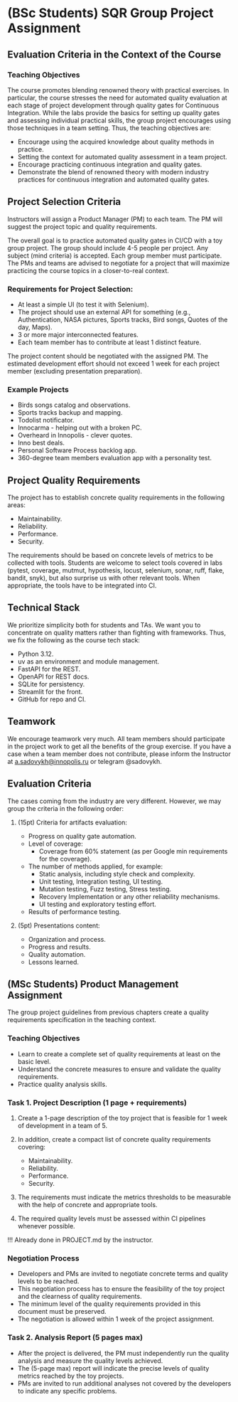 # (BSc Students) SQR Group Project Assignment

## Evaluation Criteria in the Context of the Course

### Teaching Objectives

The course promotes blending renowned theory with practical exercises. In particular, the course stresses the need for automated quality evaluation at each stage of project development through quality gates for Continuous Integration. While the labs provide the basics for setting up quality gates and assessing individual practical skills, the group project encourages using those techniques in a team setting. Thus, the teaching objectives are:

- Encourage using the acquired knowledge about quality methods in practice.
- Setting the context for automated quality assessment in a team project.
- Encourage practicing continuous integration and quality gates.
- Demonstrate the blend of renowned theory with modern industry practices for continuous integration and automated quality gates.

## Project Selection Criteria

Instructors will assign a Product Manager (PM) to each team. The PM will suggest the project topic and quality requirements.

The overall goal is to practice automated quality gates in CI/CD with a toy group project. The group should include 4-5 people per project. Any subject (mind criteria) is accepted. Each group member must participate. The PMs and teams are advised to negotiate for a project that will maximize practicing the course topics in a closer-to-real context.

### Requirements for Project Selection:

- At least a simple UI (to test it with Selenium).
- The project should use an external API for something (e.g., Authentication, NASA pictures, Sports tracks, Bird songs, Quotes of the day, Maps).
- 3 or more major interconnected features.
- Each team member has to contribute at least 1 distinct feature.

The project content should be negotiated with the assigned PM. The estimated development effort should not exceed 1 week for each project member (excluding presentation preparation).

### Example Projects

- Birds songs catalog and observations.
- Sports tracks backup and mapping.
- Todolist notificator.
- Innocarma - helping out with a broken PC.
- Overheard in Innopolis - clever quotes.
- Inno best deals.
- Personal Software Process backlog app.
- 360-degree team members evaluation app with a personality test.

## Project Quality Requirements

The project has to establish concrete quality requirements in the following areas:

- Maintainability.
- Reliability.
- Performance.
- Security.

The requirements should be based on concrete levels of metrics to be collected with tools. Students are welcome to select tools covered in labs (pytest, coverage, mutmut, hypothesis, locust, selenium, sonar, ruff, flake, bandit, snyk), but also surprise us with other relevant tools. When appropriate, the tools have to be integrated into CI.

## Technical Stack

We prioritize simplicity both for students and TAs. We want you to concentrate on quality matters rather than fighting with frameworks. Thus, we fix the following as the course tech stack:

- Python 3.12.
- uv as an environment and module management.
- FastAPI for the REST.
- OpenAPI for REST docs.
- SQLite for persistency.
- Streamlit for the front.
- GitHub for repo and CI.

## Teamwork

We encourage teamwork very much. All team members should participate in the project work to get all the benefits of the group exercise. If you have a case when a team member does not contribute, please inform the Instructor at a.sadovykh@innopolis.ru or telegram @sadovykh.

## Evaluation Criteria

The cases coming from the industry are very different. However, we may group the criteria in the following order:

1. (15pt) Criteria for artifacts evaluation:
   - Progress on quality gate automation.
   - Level of coverage:
     - Coverage from 60% statement (as per Google min requirements for the coverage).
   - The number of methods applied, for example:
     - Static analysis, including style check and complexity.
     - Unit testing, Integration testing, UI testing.
     - Mutation testing, Fuzz testing, Stress testing.
     - Recovery Implementation or any other reliability mechanisms.
     - UI testing and exploratory testing effort.
   - Results of performance testing.

2. (5pt) Presentations content:
   - Organization and process.
   - Progress and results.
   - Quality automation.
   - Lessons learned.

## (MSc Students) Product Management Assignment

The group project guidelines from previous chapters create a quality requirements specification in the teaching context.

### Teaching Objectives

- Learn to create a complete set of quality requirements at least on the basic level.
- Understand the concrete measures to ensure and validate the quality requirements.
- Practice quality analysis skills.

### Task 1. Project Description (1 page + requirements)

1. Create a 1-page description of the toy project that is feasible for 1 week of development in a team of 5.
2. In addition, create a compact list of concrete quality requirements covering:
   - Maintainability.
   - Reliability.
   - Performance.
   - Security.

3. The requirements must indicate the metrics thresholds to be measurable with the help of concrete and appropriate tools.
4. The required quality levels must be assessed within CI pipelines whenever possible.

!!! Already done in PROJECT.md by the instructor.

### Negotiation Process

- Developers and PMs are invited to negotiate concrete terms and quality levels to be reached.
- This negotiation process has to ensure the feasibility of the toy project and the clearness of quality requirements.
- The minimum level of the quality requirements provided in this document must be preserved.
- The negotiation is allowed within 1 week of the project assignment.

### Task 2. Analysis Report (5 pages max)

- After the project is delivered, the PM must independently run the quality analysis and measure the quality levels achieved.
- The (5-page max) report will indicate the precise levels of quality metrics reached by the toy projects.
- PMs are invited to run additional analyses not covered by the developers to indicate any specific problems.

